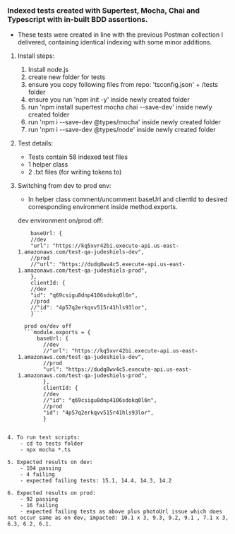 ### Indexed tests created with Supertest, Mocha, Chai and Typescript with in-built BDD assertions. 

- These tests were created in line with the previous Postman collection I delivered, containing identical indexing with some minor additions.

1. Install steps:
	1. Install node.js
	2. create new folder for tests
	3. ensure you copy following files from repo: 'tsconfig.json' + /tests folder
	4. ensure you run 'npm init -y' inside newly created folder
	5. run 'npm install supertest mocha chai --save-dev' inside newly created folder
	6. run 'npm i --save-dev @types/mocha' inside newly created folder
	7. run 'npm i --save-dev @types/node' inside newly created folder
	
	
2. Test details: 
	- Tests contain 58 indexed test files
	- 1 helper class
	- 2 .txt files (for writing tokens to)
	
3. Switching from dev to prod env:
	- In helper class comment/uncomment baseUrl and clientId to desired corresponding environment inside method.exports. 
	
	dev environment on/prod off:
	```module.exports = {
	    baseUrl: {
		//dev
		"url": "https://kq5xvr42bi.execute-api.us-east-1.amazonaws.com/test-qa-judeshiels-dev",
		//prod
		//"url": "https://dudq8wv4c5.execute-api.us-east-1.amazonaws.com/test-qa-judeshiels-prod",
	    },
	    clientId: {
		//dev
		"id": "q69csigu8dnp4106sdokq0l6n",
		//prod
		//"id": "4p57q2erkqvv515r41hls93lor",
	    }```
	    
	  prod on/dev off  
	  ```module.exports = {
		  baseUrl: {
			//dev
			//"url": "https://kq5xvr42bi.execute-api.us-east-1.amazonaws.com/test-qa-judeshiels-dev",
			//prod
			"url": "https://dudq8wv4c5.execute-api.us-east-1.amazonaws.com/test-qa-judeshiels-prod",
		    },
		    clientId: {
			//dev
			//"id": "q69csigu8dnp4106sdokq0l6n",
			//prod
			"id": "4p57q2erkqvv515r41hls93lor",
		    }
```

4. To run test scripts:
	- cd to tests folder
	- npx mocha *.ts
		
5. Expected results on dev:
	- 104 passing
  	- 4 failing
	- expected failing tests: 15.1, 14.4, 14.3, 14.2 
	
6. Expected results on prod:
	- 92 passing
  	- 16 failing
	- expected failing tests as above plus photoUrl issue which does not occur same as on dev, impacted: 10.1 x 3, 9.3, 9.2, 9.1 , 7.1 x 3, 6.3, 6.2, 6.1.
	
